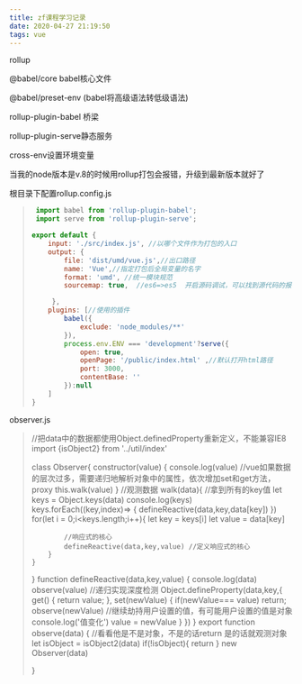 ```yaml
---
title: zf课程学习记录
date: 2020-04-27 21:19:50
tags: vue
---
```


rollup

@babel/core   babel核心文件

@babel/preset-env  (babel将高级语法转低级语法)

rollup-plugin-babel  桥梁

rollup-plugin-serve静态服务

cross-env设置环境变量

当我的node版本是v.8的时候用rollup打包会报错，升级到最新版本就好了

根目录下配置rollup.config.js

> ```javascript
>  import babel from 'rollup-plugin-babel';
>  import serve from 'rollup-plugin-serve';
> 
> export default {
>     input: './src/index.js', //以哪个文件作为打包的入口
>     output: {
>         file: 'dist/umd/vue.js',//出口路径
>         name: 'Vue',//指定打包后全局变量的名字
>         format: 'umd', //统一模块规范
>         sourcemap: true,  //es6=>es5  开启源码调试，可以找到源代码的报错位置
> 
>      },
>     plugins: [//使用的插件
>         babel({
>             exclude: 'node_modules/**'
>         }),
>         process.env.ENV === 'development'?serve({
>             open: true,
>             openPage: '/public/index.html' ,//默认打开html路径
>             port: 3000,
>             contentBase: ''
>         }):null
>     ]
> }
> ```

observer.js

> //把data中的数据都使用Object.definedProperty重新定义，不能兼容IE8
> import {isObject2} from '../util/index'
>
> class  Observer{
>     constructor(value) {
>         console.log(value)
>         //vue如果数据的层次过多，需要递归地解析对象中的属性，依次增加set和get方法，proxy
>         this.walk(value)
>     }
>     //观测数据
>     walk(data){
>         //拿到所有的key值
>         let keys = Object.keys(data)
>         console.log(keys)
>         keys.forEach((key,index)=> {
>             defineReactive(data,key,data[key])
>         })
>         for(let i = 0;i<keys.length;i++){
>             let key = keys[i]
>             let value = data[key]
>
>             //响应式的核心
>             defineReactive(data,key,value) //定义响应式的核心
>         }
>     }
> }
> function defineReactive(data,key,value) {
>     console.log(data)
>     observe(value) //递归实现深度检测
>     Object.defineProperty(data,key,{
>         get() {
>             return value;
>         },
>         set(newValue) {
>             if(newValue=== value) return;
>             observe(newValue)  //继续劫持用户设置的值，有可能用户设置的值是对象
>             console.log('值变化')
>             value = newValue
>         }
>     })
> }
> export function observe(data) {
>     //看看他是不是对象，不是的话return 是的话就观测对象
>     let isObject =  isObject2(data)
>     if(!isObject){
>         return
>     }
>     new Observer(data)
>
> }